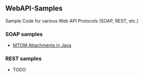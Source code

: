 ## WebAPI-Samples
Sample Code for various Web API Protocols (SOAP, REST, etc.)

### SOAP samples 
- [MTOM Attachments in Java](./SOAP/MTOM/)

### REST samples 
- TODO
